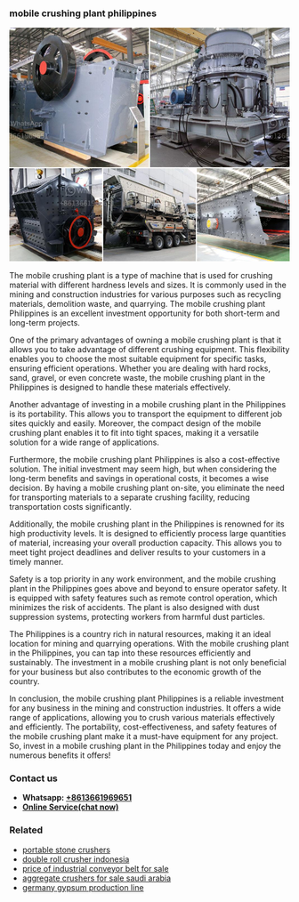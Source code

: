 <h3>mobile crushing plant philippines</h3><img src='1708587116.jpg' alt=''><p>The mobile crushing plant is a type of machine that is used for crushing material with different hardness levels and sizes. It is commonly used in the mining and construction industries for various purposes such as recycling materials, demolition waste, and quarrying. The mobile crushing plant Philippines is an excellent investment opportunity for both short-term and long-term projects.</p><p>One of the primary advantages of owning a mobile crushing plant is that it allows you to take advantage of different crushing equipment. This flexibility enables you to choose the most suitable equipment for specific tasks, ensuring efficient operations. Whether you are dealing with hard rocks, sand, gravel, or even concrete waste, the mobile crushing plant in the Philippines is designed to handle these materials effectively.</p><p>Another advantage of investing in a mobile crushing plant in the Philippines is its portability. This allows you to transport the equipment to different job sites quickly and easily. Moreover, the compact design of the mobile crushing plant enables it to fit into tight spaces, making it a versatile solution for a wide range of applications.</p><p>Furthermore, the mobile crushing plant Philippines is also a cost-effective solution. The initial investment may seem high, but when considering the long-term benefits and savings in operational costs, it becomes a wise decision. By having a mobile crushing plant on-site, you eliminate the need for transporting materials to a separate crushing facility, reducing transportation costs significantly.</p><p>Additionally, the mobile crushing plant in the Philippines is renowned for its high productivity levels. It is designed to efficiently process large quantities of material, increasing your overall production capacity. This allows you to meet tight project deadlines and deliver results to your customers in a timely manner.</p><p>Safety is a top priority in any work environment, and the mobile crushing plant in the Philippines goes above and beyond to ensure operator safety. It is equipped with safety features such as remote control operation, which minimizes the risk of accidents. The plant is also designed with dust suppression systems, protecting workers from harmful dust particles.</p><p>The Philippines is a country rich in natural resources, making it an ideal location for mining and quarrying operations. With the mobile crushing plant in the Philippines, you can tap into these resources efficiently and sustainably. The investment in a mobile crushing plant is not only beneficial for your business but also contributes to the economic growth of the country.</p><p>In conclusion, the mobile crushing plant Philippines is a reliable investment for any business in the mining and construction industries. It offers a wide range of applications, allowing you to crush various materials effectively and efficiently. The portability, cost-effectiveness, and safety features of the mobile crushing plant make it a must-have equipment for any project. So, invest in a mobile crushing plant in the Philippines today and enjoy the numerous benefits it offers!</p><h3>Contact us</h3><ul><li><strong>Whatsapp:&nbsp;<a href="https://wa.me/8613661969651">+8613661969651</a></strong></li><li><a href="https://swt.shibang-china.com/?git&amp;zhl&amp;mobile crushing plant philippines"><strong>Online Service(chat now)</strong></a></li></ul><h3>Related</h3><ul><li><a href='portable stone crushers.md'>portable stone crushers</a></li><li><a href='double roll crusher indonesia.md'>double roll crusher indonesia</a></li><li><a href='price of industrial conveyor belt for sale.md'>price of industrial conveyor belt for sale</a></li><li><a href='aggregate crushers for sale saudi arabia.md'>aggregate crushers for sale saudi arabia</a></li><li><a href='germany gypsum production line.md'>germany gypsum production line</a></li></ul>